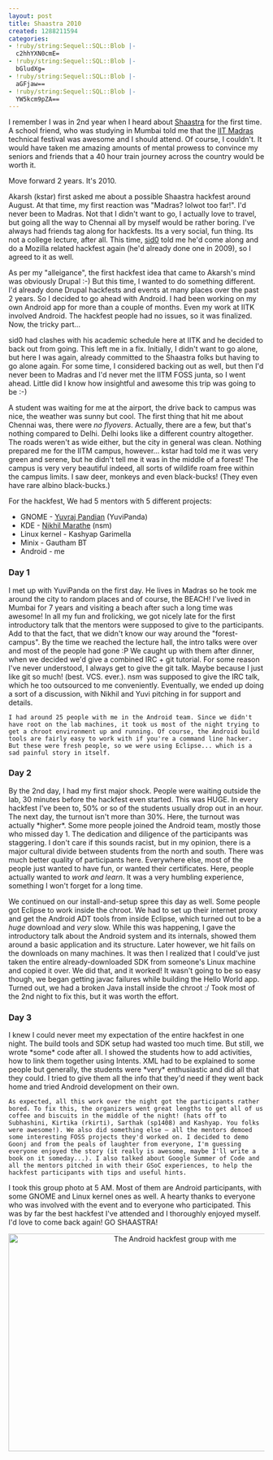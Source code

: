 ```yaml
---
layout: post
title: Shaastra 2010
created: 1288211594
categories:
- !ruby/string:Sequel::SQL::Blob |-
  c2hhYXN0cmE=
- !ruby/string:Sequel::SQL::Blob |-
  bGludXg=
- !ruby/string:Sequel::SQL::Blob |-
  aGFjaw==
- !ruby/string:Sequel::SQL::Blob |-
  YW5kcm9pZA==
---
```

I remember I was in 2nd year when I heard about <a href="http://www.shaastra.org/">Shaastra</a> for the first time. A school friend, who was studying in Mumbai told me that the <a href="http://www.iitm.ac.in/">IIT Madras</a> technical festival was awesome and I should attend. Of course, I couldn't. It would have taken me amazing amounts of mental prowess to convince my seniors and friends that a 40 hour train journey across the country would be worth it.

Move forward 2 years. It's 2010.

Akarsh (kstar) first asked me about a possible Shaastra hackfest around August. At that time, my first reaction was "Madras? lolwot too far!". I'd never been to Madras. Not that I didn't want to go, I actually love to travel, but going all the way to Chennai all by myself would be rather boring. I've always had friends tag along for hackfests. Its a very social, fun thing. Its not a college lecture, after all. This time, <a href="http://monogatari.doukut.su/">sid0</a> told me he'd come along and do a Mozilla related hackfest again (he'd already done one in 2009), so I agreed to it as well.

As per my "alleigance", the first hackfest idea that came to Akarsh's mind was obviously Drupal :-) But this time, I wanted to do something different. I'd already done Drupal hackfests and events at many places over the past 2 years. So I decided to go ahead with Android. I had been working on my own Android app for more than a couple of months. Even my work at IITK involved Android. The hackfest people had no issues, so it was finalized. Now, the tricky part...

sid0 had clashes with his academic schedule here at IITK and he decided to back out from going. This left me in a fix. Initially, I didn't want to go alone, but here I was again, already committed to the Shaastra folks but having to go alone again. For some time, I considered backing out as well, but then I'd never been to Madras and I'd never met the IITM FOSS junta, so I went ahead. Little did I know how insightful and awesome this trip was going to be :-)

A student was waiting for me at the airport, the drive back to campus was nice, the weather was sunny but cool. The first thing that hit me about Chennai was, there were <em>no flyovers</em>. Actually, there are a few, but that's nothing compared to Delhi. Delhi looks like a different country altogether. The roads weren't as wide either, but the city in general was clean. Nothing prepared me for the IITM campus, however... kstar had told me it was very green and serene, but he didn't tell me it was in the middle of a forest! The campus is very very beautiful indeed, all sorts of wildlife roam free within the campus limits. I saw deer, monkeys and even black-bucks! (They even have rare albino black-bucks.)

For the hackfest, We had 5 mentors with 5 different projects:
<ul>
<li>GNOME - <a href="http://yuvi.in/">Yuvraj Pandian</a> (YuviPanda)
<li>KDE - <a href="http://kodeclutz.blogspot.com">Nikhil Marathe</a> (nsm)
<li>Linux kernel - Kashyap Garimella
<li>Minix - Gautham BT
<li>Android - me
</ul>
    
<h3>Day 1</h3>
    I met up with YuviPanda on the first day. He lives in Madras so he took me around the city to random places and of course, the BEACH! I've lived in Mumbai for 7 years and visiting a beach after such a long time was awesome! In all my fun and frolicking, we got nicely late for the first introductory talk that the mentors were supposed to give to the participants. Add to that the fact, that we didn't know our way around the "forest-campus". By the time we reached the lecture hall, the intro talks were over and most of the people had gone :P
    We caught up with them after dinner, when we decided we'd give a combined IRC + git tutorial. For some reason I've never understood, I always get to give the git talk. Maybe because I just like git so much! (best. VCS. ever.). nsm was supposed to give the IRC talk, which he too outsourced to me conveniently. Eventually, we ended up doing a sort of a discussion, with Nikhil and Yuvi pitching in for support and details.
    
    I had around 25 people with me in the Android team. Since we didn't have root on the lab machines, it took us most of the night trying to get a chroot environment up and running. Of course, the Android build tools are fairly easy to work with if you're a command line hacker. But these were fresh people, so we were using Eclipse... which is a sad painful story in itself. 

<h3>Day 2</h3>
    By the 2nd day, I had my first major shock. People were waiting outside the lab, 30 minutes before the hackfest even started. This was HUGE. In every hackfest I've been to, 50% or so of the students usually drop out in an hour. The next day, the turnout isn't more than 30%. Here, the turnout was actually *higher*. Some more people joined the Android team, mostly those who missed day 1.
The dedication and diligence of the participants was staggering. I don't care if this sounds racist, but in my opinion, there is a major cultural divide between students from the north and south. There was much better quality of participants here. Everywhere else, most of the people just wanted to have fun, or wanted their certificates. Here, people actually wanted to <em>work and learn</em>. It was a very humbling experience, something I won't forget for a long time.

We continued on our install-and-setup spree this day as well. Some people got Eclipse to work inside the chroot. We had to set up their internet proxy and get the Android ADT tools from inside Eclipse, which turned out to be a *huge* download and *very* slow. While this was happening, I gave the introductory talk about the Android system and its internals, showed them around a basic application and its structure. Later however, we hit fails on the downloads on many machines. It was then I realized that I could've just taken the entire already-downloaded SDK from someone's Linux machine and copied it over. We did that, and it worked! It wasn't going to be so easy though, we began getting javac failures while building the Hello World app. Turned out, we had a broken Java install inside the chroot :/ Took most of the 2nd night to fix this, but it was worth the effort.
    
<h3>Day 3</h3>
    I knew I could never meet my expectation of the entire hackfest in one night. The build tools and SDK setup had wasted too much time. But still, we wrote *some* code after all. I showed the students how to add activities, how to link them together using Intents. XML had to be explained to some people but generally, the students were *very* enthusiastic and did all that they could. I tried to give them all the info that they'd need if they went back home and tried Android development on their own.
    
    As expected, all this work over the night got the participants rather bored. To fix this, the organizers went great lengths to get all of us coffee and biscuits in the middle of the night! (hats off to Subhashini, Kirtika (rkirti), Sarthak (sp1408) and Kashyap. You folks were awesome!). We also did something else — all the mentors demoed some interesting FOSS projects they'd worked on. I decided to demo Goonj and from the peals of laughter from everyone, I'm guessing everyone enjoyed the story (it really is awesome, maybe I'll write a book on it someday...). I also talked about Google Summer of Code and all the mentors pitched in with their GSoC experiences, to help the hackfest participants with tips and useful hints.
    
I took this group photo at 5 AM. Most of them are Android participants, with some GNOME and Linux kernel ones as well. A hearty thanks to everyone who was involved with the event and to everyone who participated. This was by far the best hackfest I've attended and I thoroughly enjoyed myself. I'd love to come back again! GO SHAASTRA! 

<center><a href="http://www.flickr.com/photos/pratulkalia/5061572585/" title="The Android hackfest group with me by lut4rp, on Flickr"><img src="http://farm5.static.flickr.com/4109/5061572585_cbe851f545_z.jpg" width="640" height="429" alt="The Android hackfest group with me" /></a></center>
